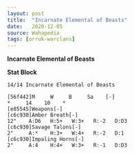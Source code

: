 ```yaml
---
layout: post
title:  "Incarnate Elemental of Beasts"
date:   2020-12-05
source: Wahapedia
tags: [orruk-warclans]
---
```


**Incarnate Elemental of Beasts**

**Stat Block**
```
14/14 Incarnate Elemental of Beasts
```

```
[56f442]M     W     B     Sa    [-]
*     14    10    *     
[e85545]Weapons[-]
[c6c930]Amber Breath[-]
12"    A:D6   H:5+   W:3+   R:-2   D:D3  
[c6c930]Savage Talons[-]
2"     A:*    H:3+   W:4+   R:-2   D:1   
[c6c930]Impaling Horns[-]
2"     A:4    H:4+   W:3+   R:-1   D:D3  
```


